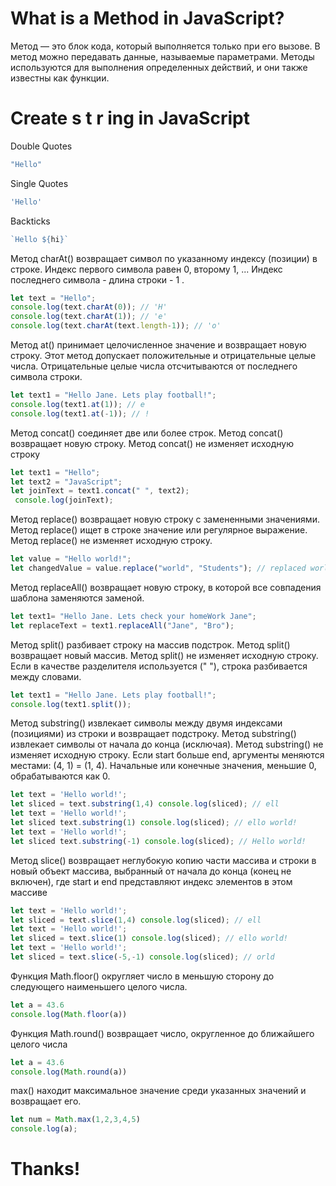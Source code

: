 # What is a Method in JavaScript?
Метод — это блок кода, который выполняется только при его вызове. В метод можно передавать данные, называемые параметрами. Методы используются для выполнения определенных действий, и они также известны как функции.
# Create s t r ing in JavaScript
Double Quotes 
```js
"Hello"
```
Single Quotes
```js
'Hello'
```
Backticks
```js
`Hello ${hi}`
```
Метод charAt() возвращает символ по указанному индексу (позиции) в строке. Индекс первого символа равен 0, второму 1, ... Индекс последнего символа - длина строки - 1 .
```js
let text = "Hello";
console.log(text.charAt(0)); // 'H'
console.log(text.charAt(1)); // 'e'
console.log(text.charAt(text.length-1)); // 'o'
```
Метод at() принимает целочисленное значение и возвращает новую строку. Этот метод допускает положительные и отрицательные целые числа. Отрицательные целые числа отсчитываются от последнего символа строки.
```js
let text1 = "Hello Jane. Lets play football!";
console.log(text1.at(1)); // e
console.log(text1.at(-1)); // !
```
Метод concat() соединяет две или более строк. Метод concat() возвращает новую строку. Метод concat() не изменяет исходную строку
```js
let text1 = "Hello";
let text2 = "JavaScript";
let joinText = text1.concat(" ", text2); 
 console.log(joinText);
 ```
 Метод replace() возвращает новую строку с замененными значениями. Метод replace() ищет в строке значение или регулярное выражение. Метод replace() не изменяет исходную строку.
 ```js
 let value = "Hello world!";
let changedValue = value.replace("world", "Students"); // replaced world in Students console.log(changedValue); // Hello Students
```
Метод replaceAll() возвращает новую строку, в которой все совпадения шаблона заменяются заменой.
```js
let text1= "Hello Jane. Lets check your homeWork Jane";
let replaceText = text1.replaceAll("Jane", "Bro"); 
```
Метод split() разбивает строку на массив подстрок. Метод split() возвращает новый массив. Метод split() не изменяет исходную строку. Если в качестве разделителя используется (" "), строка разбивается между словами.
```js
let text1 = "Hello Jane. Lets play football!";
console.log(text1.split()); 
```
Метод substring() извлекает символы между двумя индексами (позициями) из строки и возвращает подстроку. Метод substring() извлекает символы от начала до конца (исключая). Метод substring() не изменяет исходную строку. Если start больше end, аргументы меняются местами: (4, 1) = (1, 4). Начальные или конечные значения, меньшие 0, обрабатываются как 0.
```js
let text = 'Hello world!';
let sliced = text.substring(1,4) console.log(sliced); // ell
let text = 'Hello world!';
let sliced text.substring(1) console.log(sliced); // ello world!
let text = 'Hello world!';
let sliced text.substring(-1) console.log(sliced); // Hello world!
```
Метод slice() возвращает неглубокую копию части массива и строки в новый объект массива, выбранный от начала до конца (конец не включен), где start и end представляют индекс элементов в этом массиве
```js
let text = 'Hello world!';
let sliced = text.slice(1,4) console.log(sliced); // ell
let text = 'Hello world!';
let sliced = text.slice(1) console.log(sliced); // ello world!
let text = 'Hello world!';
let sliced = text.slice(-5,-1) console.log(sliced); // orld
```
Функция Math.floor() округляет число в меньшую сторону до следующего наименьшего целого числа.
```js
let a = 43.6
console.log(Math.floor(a))
```
Функция Math.round() возвращает число, округленное до ближайшего целого числа
```js
let a = 43.6
console.log(Math.round(a))
```
max() находит максимальное значение среди указанных значений и возвращает его.
```js
let num = Math.max(1,2,3,4,5)
console.log(a);
```
# Thanks! 